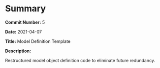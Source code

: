 # Summary

**Commit Number:** 5

**Date:** 2021-04-07

**Title:** Model Definition Template

**Description:**

Restructured model object definition code to eliminate
future redundancy.